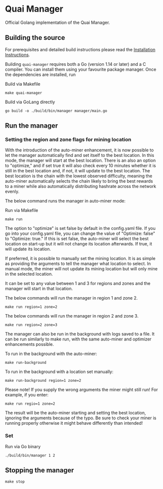 # Quai Manager

Official Golang implementation of the Quai Manager.

## Building the source

For prerequisites and detailed build instructions please read the [Installation Instructions](https://docs.quai.network/develop/mining).

Building `quai-manager` requires both a Go (version 1.14 or later) and a C compiler. You can install
them using your favourite package manager. Once the dependencies are installed, run

Build via Makefile

```shell
make quai-manager
```

Build via GoLang directly

```shell
go build -o ./build/bin/manager manager/main.go
```

## Run the manager

### Setting the region and zone flags for mining location

With the introduction of the auto-miner enhancement, it is now possible to let the manager automatically find and set itself to the best location. In this mode, the manager will start at the best location. There is an also an option to "optimize," and if set true it will also check every 10 minutes whether it is still in the best location and, if not, it will update to the best location. The best location is the chain with the lowest observed difficulty, meaning the auto-miner automatically selects the chain likely to bring the best rewards to a miner while also automatically distributing hashrate across the network evenly.

The below command runs the manager in auto-miner mode:

Run via Makefile

```
make run
```

The option to "optimize" is set false by default in the config.yaml file. If you go into your config.yaml file, you can change the value of "Optimize: false" to "Optimize: true." If this is set false, the auto-miner will select the best location on start-up but it will not change its location afterwards. If true, it will update its location.

If preferred, it is possible to manually set the mining location. It is as simple as providing the arguments to tell the manager what location to select. In manual mode, the miner will not update its mining location but will only mine in the selected location.

It can be set to any value between 1 and 3 for regions and zones and the manager will start in that location.

The below commands will run the manager in region 1 and zone 2.

```shell
make run region=1 zone=2
```

The below commands will run the manager in region 2 and zone 3.

```
make run region=2 zone=3
```

The manager can also be run in the background with logs saved to a file. It can be run similarly to make run, with the same auto-miner and optimizer enhancements possible.

To run in the background with the auto-miner:

```
make run-background
```

To run in the background with a location set manually:

```
make run-background region=1 zone=2
```

Please note! If you supply the wrong arguments the miner might still run! For example, if you enter:

```
make run regio=1 zone=2
```

The result will be the auto-miner starting and setting the best location, ignoring the arguments because of the typo. Be sure to check your miner is running properly otherwise it might behave differently than intended!

### Set

Run via Go binary

```shell
./build/bin/manager 1 2
```

## Stopping the manager

```shell
make stop
```
